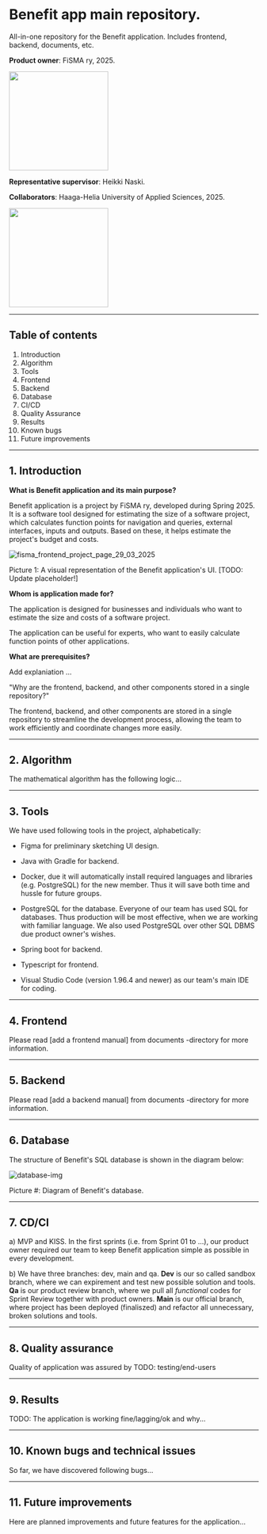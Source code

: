 # Benefit app main repository.
All-in-one repository for the Benefit application. Includes frontend, backend, documents, etc.

**Product owner**: FiSMA ry, 2025.

<img src="https://www.fisma.fi/wp-content/uploads/2022/03/cropped-Fisma_logo.png" width="200">

**Representative supervisor**: Heikki Naski.



**Collaborators**: Haaga-Helia University of Applied Sciences, 2025.

<img src="https://www.haaga-helia.fi/themes/custom/hh/logo.png" width="200">


---

## Table of contents

1. Introduction
2. Algorithm
3. Tools
4. Frontend
5. Backend
6. Database
7. CI/CD
8. Quality Assurance
9. Results
10. Known bugs
11. Future improvements

---

## 1. Introduction


**What is Benefit application and its main purpose?**

Benefit application is a project by FiSMA ry, developed during Spring 2025. It is a software tool designed for estimating the size of a software project, which calculates function points for navigation and queries, external interfaces, inputs and outputs. Based on these, it helps estimate the project's budget and costs.

![fisma_frontend_project_page_29_03_2025](https://github.com/user-attachments/assets/becefb55-5342-4afb-ac4c-2885cea017a8)

Picture 1: A visual representation of the Benefit application's UI. [TODO: Update placeholder!]


**Whom is application made for?**

The application is designed for businesses and individuals who want to estimate the size and costs of a software project.

The application can be useful for experts, who want to easily calculate
function points of other applications.

**What are prerequisites?**

Add explaniation ...


"Why are the frontend, backend, and other components stored in a single repository?"

The frontend, backend, and other components are stored in a single repository to streamline the development process, allowing the team to work efficiently and coordinate changes more easily.

---

## 2. Algorithm

The mathematical algorithm has the following logic...

---

## 3. Tools

We have used following tools in the project, alphabetically:
  
* Figma for preliminary sketching UI design. 

* Java with Gradle for backend.

* Docker, due it will automatically install required languages and libraries 
(e.g. PostgreSQL) for the new member. Thus it will save both time and hussle for future groups.  

* PostgreSQL for the database. Everyone of our team has used SQL for databases. 
Thus production will be most effective, when we are working with familiar language.
We also used PostgreSQL over other SQL DBMS due product owner's wishes. 

* Spring boot for backend.

* Typescript for frontend.

* Visual Studio Code (version 1.96.4 and newer) as our team's main IDE for coding. 


---

## 4. Frontend

Please read [add a frontend manual] from documents -directory for more information.

---

## 5. Backend

Please read [add a backend manual] from documents -directory for more information.

---

## 6. Database

The structure of Benefit's SQL database is shown in the diagram below:

![database-img](https://github.com/user-attachments/assets/5a40b948-4ea3-45f4-bc1c-3f5d3a54e2c3)

Picture #: Diagram of Benefit's database.

---

## 7. CD/CI

a) MVP and KISS. In the first sprints (i.e. from Sprint 01 to ...),
our product owner required our team to keep Benefit application simple as possible
in every development.

b) We have three branches: dev, main and qa.
  **Dev** is our so called sandbox branch, where we can expirement and test new possible solution and tools.
  **Qa** is our product review branch, where we pull all _functional_ codes for Sprint Review together with product owners.
  **Main** is our official branch, where project has been deployed (finaliszed) and refactor all unnecessary, broken solutions and tools.

---

## 8. Quality assurance

Quality of application was assured by TODO: testing/end-users

---

## 9. Results

TODO: The application is working fine/lagging/ok and why...

---

## 10. Known bugs and technical issues

So far, we have discovered following bugs...

---

## 11. Future improvements

Here are planned improvements and future features for the application...
